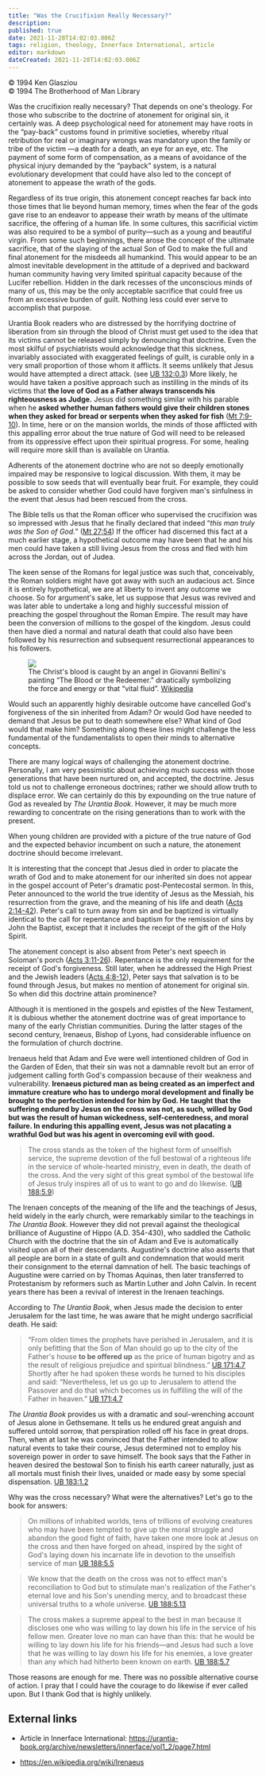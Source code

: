 ```yaml
---
title: "Was the Crucifixion Really Necessary?"
description: 
published: true
date: 2021-11-28T14:02:03.086Z
tags: religion, theology, Innerface International, article
editor: markdown
dateCreated: 2021-11-28T14:02:03.086Z
---
```


<p class="v-card v-sheet theme--light grey lighten-3 px-2">© 1994 Ken Glasziou<br>© 1994 The Brotherhood of Man Library</p>

Was the crucifixion really necessary? That depends on one's theology. For those who subscribe to the doctrine of atonement for original sin, it certainly was. A deep psychological need for atonement may have  roots in the “pay-back” customs found in primitive societies, whereby ritual retribution for real or imaginary wrongs was mandatory upon the family or tribe of the victim —a death for a death, an eye for an eye, etc. The payment of some form of compensation, as a means of avoidance of the physical injury demanded by the “payback” system, is a natural evolutionary development that could have also led to the concept of atonement to appease the wrath of the gods.

Regardless of its true origin, this atonement concept reaches far back into those times that lie beyond human memory, times when the fear of the gods gave rise to an endeavor to appease their wrath by means of the ultimate sacrifice, the offering of a human life. In some cultures, this sacrificial victim was also required to be a symbol of  purity—such as a young and beautiful virgin. From some such beginnings, there arose the concept of the ultimate sacrifice, that of the slaying of the actual Son of God to make the full and final atonement for the misdeeds all humankind. This would appear to be an almost inevitable development in the attitude of a deprived and backward human community having very limited spiritual capacity because of the Lucifer rebellion. Hidden in the dark recesses of the unconscious minds of many of us, this may be the only acceptable sacrifice that could free us from an excessive burden of guilt. Nothing less could ever serve to accomplish that purpose.

Urantia Book readers who are distressed by the horrifying doctrine of liberation from sin through the blood of Christ must get used to the idea that its victims cannot be released simply by denouncing that doctrine. Even the most skilful of psychiatrists would acknowledge that this sickness, invariably associated with exaggerated feelings of guilt, is curable only in a very small proportion of those whom it afflicts. It seems unlikely that Jesus would have attempted a direct attack. (see [UB 132:0.3](/en/The_Urantia_Book/132#p0_3)) More likely, he would have taken a positive approach such as instilling in the minds of its victims that **the love of God as a Father always transcends his righteousness as Judge.** Jesus did something similar with his parable when he **asked whether human fathers would give their children stones when they asked for bread or serpents when they asked for fish** ([Mt 7:9-10](/en/Bible/Matthew/7#v9)). In time, here or on the mansion worlds, the minds of those afflicted with this appalling error about the true nature of God will need to be released from its oppressive effect upon their spiritual progress. For some, healing will require more skill than is available on Urantia.

Adherents of the atonement doctrine who are not so deeply emotionally impaired may be responsive to logical discussion. With them, it may be possible to sow seeds that will eventually bear fruit. For example, they could be asked to consider whether God could have forgiven man's sinfulness in the event that Jesus had been rescued from the cross.

The Bible tells us that the Roman officer who supervised the crucifixion was so impressed with Jesus that he finally declared that indeed “_this man truly was the Son of God._” ([Mt 27:54](/es/Bible/Matthew/27#v54)) If the officer had discerned this fact at a much earlier stage, a hypothetical outcome may have been that he and his men could have taken a still living Jesus from the cross and fled with him across the Jordan, out of Judea.

The keen sense of the Romans for legal justice was such that, conceivably, the Roman soldiers might have got away with such an audacious act. Since it is entirely hypothetical, we are at liberty to invent any outcome we choose. So for argument's sake, let us suppose that Jesus was revived and was later able to undertake a long and highly successful mission of preaching the gospel throughout the Roman Empire. The result may have been the conversion of millions to the gospel of the kingdom. Jesus could then have died a normal and natural death that could also have been followed by his resurrection and subsequent resurrectional appearances to his followers.

<figure id="Figure_1" class="image urantiapedia image-style-align-right">
<img src="/image/article/Ken_Glasziou/Was_the_Crucifixion_Really_Necessary/Giovanni_Bellini_-_Il_sangue_del_Redentore.jpg">
<figcaption>The Christ's blood is caught by an angel in Giovanni Bellini's painting “The Blood or the Redeemer.” draatically symbolizing the force and energy or that “vital fluid”. <a href="https://en.wikipedia.org/wiki/The_Blood_of_the_Redeemer">Wikipedia</a></figcaption>
</figure>

Would such an apparently highly desirable outcome have cancelled God's forgiveness of the sin inherited from Adam? Or would God have needed to demand that Jesus be put to death somewhere else? What kind of God would that make him? Something along these lines might challenge the less fundamental of the fundamentalists to open their minds to alternative concepts.

There are many logical ways of challenging the atonement doctrine. Personally, I am very pessimistic about achieving much success with those generations that have been nurtured on, and accepted, the doctrine. Jesus told us not to challenge erroneous doctrines; rather we should allow truth to displace error. We can certainly do this by expounding on the true nature of God as revealed by _The Urantia Book_. However, it may be much more rewarding to concentrate on the rising generations than to work with the present.

When young children are provided with a picture of the true nature of God and the expected behavior incumbent on such a nature, the atonement doctrine should become  irrelevant. 

It is interesting that the concept that Jesus died in order to placate the wrath of God and to make atonement for our inherited sin does not appear in the gospel account of Peter's dramatic post-Pentecostal sermon. In this, Peter announced to the world the true identity of Jesus as the Messiah, his resurrection from the grave, and the meaning of his life and death ([Acts 2:14-42](/en/Bible/Acts_of_the_Apostles/2#v14)). Peter's call to turn away from sin and be baptized is virtually identical to the call for repentance and baptism for the remission of sins by John the Baptist, except that it includes the receipt of the gift of the Holy Spirit.

The atonement concept is also absent from Peter's next speech in Soloman's porch ([Acts 3:11-26](/en/Bible/Acts_of_the_Apostles/3#v11)). Repentance is the only requirement for the receipt of God's forgiveness.  Still later, when he addressed the High Priest and the Jewish leaders ([Acts 4:8-12](/en/Bible/Acts_of_the_Apostles/4#v8)), Peter says that salvation is to be found through Jesus, but makes no mention of atonement for original sin. So when did this  doctrine attain prominence?

Although it is mentioned in the gospels and epistles of the New Testament, it is dubious whether the atonement doctrine was of great importance to many of the early Christian communities. During the latter stages of the second century, Irenaeus, Bishop of Lyons, had considerable influence on the formulation of church doctrine.

Irenaeus held that Adam and Eve were well intentioned children of God in the Garden of Eden, that their sin was not a damnable revolt but an error of judgement calling forth God's compassion because of their weakness and vulnerability. **Irenaeus pictured man as being created as an imperfect and immature creature who has to undergo moral development and finally be brought to the perfection intended for him by God. He taught that the suffering endured by Jesus on the cross was not, as such, willed by God but was the result of human wickedness, self-centeredness, and moral failure. In enduring this appalling event, Jesus was not placating a wrathful God but was his agent in overcoming evil with good.**

> The cross stands as the token of the highest form of unselfish service, the supreme devotion of the full bestowal of a righteous life in the service of whole-hearted ministry, even in death, the death of the cross. And the very sight of this great symbol of the bestowal life of Jesus truly inspires all of us to want to go and do likewise. ([UB 188:5.9](/en/The_Urantia_Book/188#p5_9))

The Irenaen concepts of the meaning of the life and the teachings of Jesus, held widely in the early church, were remarkably similar to the teachings in _The Urantia Book_. However they did not prevail against the theological brilliance of Augustine of Hippo (A.D. 354-430), who saddled the Catholic Church with the doctrine that the sin of Adam and Eve is automatically visited upon all of their descendants. Augustine's doctrine also asserts that all people are born in a state of guilt and condemnation that would merit their consignment to the eternal damnation of hell. The basic teachings of Augustine were carried on by Thomas Aquinas, then later transferred to Protestanism by reformers such as Martin Luther and John Calvin. In recent years there has been a revival of interest in the Irenaen teachings.

According to _The Urantia Book_, when Jesus made the decision to enter Jerusalem for the last time, he was aware that he might undergo sacrificial death. He said:

> “From olden times the prophets have perished in Jerusalem, and it is only befitting that the Son of Man should go up to the city of the Father's house **to be offered up** as the price of human bigotry and as the result of religious prejudice and spiritual blindness.” [UB 171:4.7](/en/The_Urantia_Book/171#p4_7) Shortly after he had spoken these words he turned to his disciples and said: “Nevertheless, let us go up to Jerusalem to attend the Passover and do that which becomes us in fulfilling the will of the Father in heaven.” [UB 171:4.7](/en/The_Urantia_Book/171#p4_7)

_The Urantia Book_ provides us with a dramatic and soul-wrenching account of Jesus alone in Gethsemane. It tells us he endured great anguish and suffered untold sorrow, that perspiration rolled off his face in great drops. Then, when at last he was convinced that the Father intended to allow natural events to take their course, Jesus determined not to employ  his sovereign power in order to save himself. The book says that the Father in heaven desired the bestowal Son to finish his earth career naturally, just as all mortals must finish their lives, unaided or made easy by some special dispensation. [UB 183:1.2](/en/The_Urantia_Book/183#p1_2)

Why was the cross necessary? What were the alternatives? Let's go to the book for answers:

> On millions of inhabited worlds, tens of trillions of evolving creatures who may have been tempted to give up the moral struggle and abandon the good fight of faith, have taken one more look at Jesus on the cross and then have forged on ahead, inspired by the sight of God's laying down his incarnate life in devotion to the unselfish service of man [UB 188:5.5](/en/The_Urantia_Book/188#p5_5)

> We know that the death on the cross was not to effect man's reconciliation to God but to stimulate man's realization of the Father's eternal love and his Son's unending mercy, and to broadcast these universal truths to a whole universe. [UB 188:5.13](/en/The_Urantia_Book/188#p5_13)

> The cross makes a supreme appeal to the best in man because it discloses one who was willing to lay down his life in the service of his fellow men. Greater love no man can have than this: that he would be willing to lay down his life for his friends—and Jesus had such a love that he was willing to lay down his life for his enemies, a love greater than any which had hitherto been known on earth. [UB 188:5.7](/en/The_Urantia_Book/188#p5_7)

Those reasons are enough for me. There was no possible alternative course of action. I pray that I could have the courage to do likewise if ever called upon. But I thank God that is highly unlikely.

## External links

* Article in Innerface International: https://urantia-book.org/archive/newsletters/innerface/vol1_2/page7.html

* https://en.wikipedia.org/wiki/Irenaeus